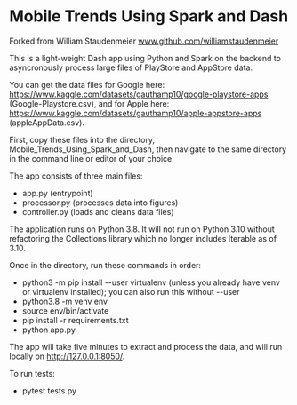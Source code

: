 # Mobile Trends Using Spark and Dash

Forked from William Staudenmeier www.github.com/williamstaudenmeier

This is a light-weight Dash app using Python and Spark on the backend to asyncronously process large files of PlayStore and AppStore data.  

You can get the data files for Google here: https://www.kaggle.com/datasets/gauthamp10/google-playstore-apps (Google-Playstore.csv), and for Apple here: https://www.kaggle.com/datasets/gauthamp10/apple-appstore-apps (appleAppData.csv).  

First, copy these files into the directory, Mobile_Trends_Using_Spark_and_Dash, then navigate to the same directory in the command line or editor of your choice.

The app consists of three main files:
- app.py (entrypoint)
- processor.py (processes data into figures)
- controller.py (loads and cleans data files)

The application runs on Python 3.8.  It will not run on Python 3.10 without refactoring the Collections library which no longer includes Iterable as of 3.10.

Once in the directory, run these commands in order:

- python3 -m pip install --user virtualenv (unless you already have venv or virtualenv installed); you can also run this without --user
- python3.8 -m venv env 
- source env/bin/activate
- pip install -r requirements.txt
- python app.py

The app will take five minutes to extract and process the data, and will run locally on http://127.0.0.1:8050/.

To run tests:

- pytest tests.py


